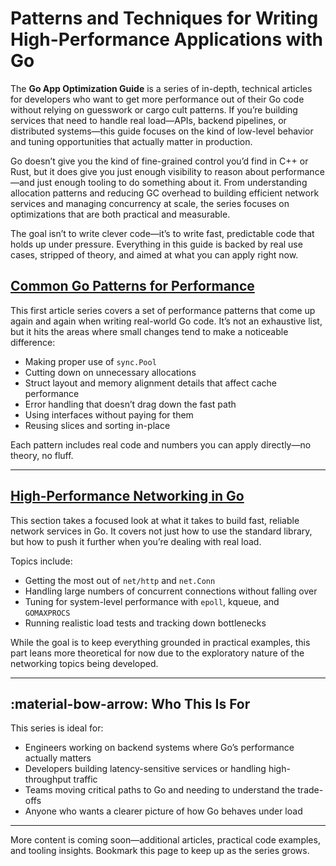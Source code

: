 # Patterns and Techniques for Writing High-Performance Applications with Go

The **Go App Optimization Guide** is a series of in-depth, technical articles for developers who want to get more performance out of their Go code without relying on guesswork or cargo cult patterns. If you’re building services that need to handle real load—APIs, backend pipelines, or distributed systems—this guide focuses on the kind of low-level behavior and tuning opportunities that actually matter in production.

Go doesn’t give you the kind of fine-grained control you’d find in C++ or Rust, but it does give you just enough visibility to reason about performance—and just enough tooling to do something about it. From understanding allocation patterns and reducing GC overhead to building efficient network services and managing concurrency at scale, the series focuses on optimizations that are both practical and measurable.

The goal isn’t to write clever code—it’s to write fast, predictable code that holds up under pressure. Everything in this guide is backed by real use cases, stripped of theory, and aimed at what you can apply right now.

## [Common Go Patterns for Performance](01-common-patterns/index.md)

This first article series covers a set of performance patterns that come up again and again when writing real-world Go code. It’s not an exhaustive list, but it hits the areas where small changes tend to make a noticeable difference:

- Making proper use of `sync.Pool`
- Cutting down on unnecessary allocations
- Struct layout and memory alignment details that affect cache performance
- Error handling that doesn’t drag down the fast path
- Using interfaces without paying for them
- Reusing slices and sorting in-place

Each pattern includes real code and numbers you can apply directly—no theory, no fluff.

---

## [High-Performance Networking in Go](02-networking/index.md)

This section takes a focused look at what it takes to build fast, reliable network services in Go. It covers not just how to use the standard library, but how to push it further when you’re dealing with real load.

Topics include:

- Getting the most out of `net/http` and `net.Conn`
- Handling large numbers of concurrent connections without falling over
- Tuning for system-level performance with `epoll`, kqueue, and `GOMAXPROCS`
- Running realistic load tests and tracking down bottlenecks

While the goal is to keep everything grounded in practical examples, this part leans more theoretical for now due to the exploratory nature of the networking topics being developed.

---

## :material-bow-arrow: Who This Is For

This series is ideal for:

- Engineers working on backend systems where Go’s performance actually matters
- Developers building latency-sensitive services or handling high-throughput traffic
- Teams moving critical paths to Go and needing to understand the trade-offs
- Anyone who wants a clearer picture of how Go behaves under load

---

More content is coming soon—additional articles, practical code examples, and tooling insights. Bookmark this page to keep up as the series grows.